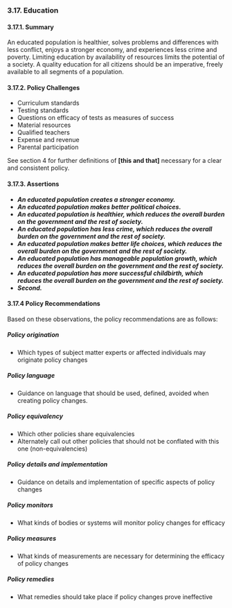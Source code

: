 ### 3.17.  Education

#### 3.17.1.  Summary
An educated population is healthier, solves problems and differences with less conflict, enjoys a stronger economy, and experiences less crime and poverty. Limiting education by availability of resources limits the potential of a society.  A quality education for all citizens should be an imperative,   freely available to all segments of a population.

#### 3.17.2.  Policy Challenges

- Curriculum standards
- Testing standards
- Questions on efficacy of tests as measures of success
- Material resources
- Qualified teachers
- Expense and revenue
- Parental participation

See section 4 for further definitions of **[this and that]** necessary for a clear and consistent policy.

#### 3.17.3. Assertions 

-  *__An educated population creates a stronger economy.__*
-  *__An educated population makes better political choices.__*
-  *__An educated population is healthier, which reduces the overall burden on the government and the rest of society.__*
-  *__An educated population has less crime, which reduces the overall burden on the government and the rest of society.__*
-  *__An educated population makes better life choices, which reduces the overall burden on the government and the rest of society.__*
-  *__An educated population has manageable population growth, which reduces the overall burden on the government and the rest of society.__*
-  *__An educated population has more successful childbirth, which reduces the overall burden on the government and the rest of society.__*
-  *__Second.__*

#### 3.17.4  Policy Recommendations
Based on these observations, the policy recommendations are as follows:

##### Policy origination
- Which types of subject matter experts or affected individuals may originate policy changes

##### Policy language
- Guidance on language that should be used, defined, avoided when creating policy changes.

##### Policy equivalency
- Which other policies share equivalencies
- Alternately call out other policies that should not be conflated with this one (non-equivalencies)

##### Policy details and implementation
- Guidance on details and implementation of specific aspects of policy changes

##### Policy monitors 
- What kinds of bodies or systems will monitor policy changes for efficacy

##### Policy measures
- What kinds of measurements are necessary for determining the efficacy of policy changes

##### Policy remedies
- What remedies should take place if policy changes prove ineffective 

